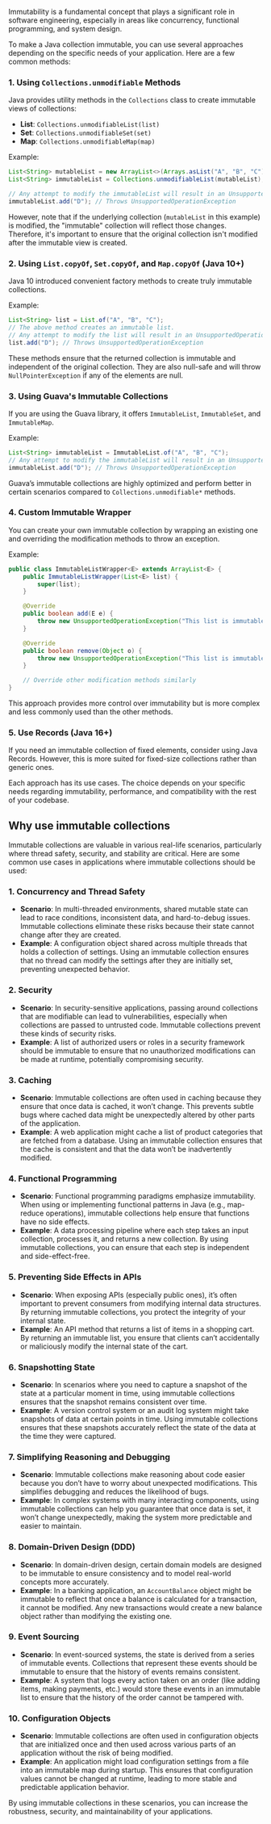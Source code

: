 
Immutability is a fundamental concept that plays a significant role in software engineering, especially in areas like concurrency, functional programming, and system design. 

To make a Java collection immutable, you can use several approaches depending on the specific needs of your application. Here are a few common methods:

### 1. Using `Collections.unmodifiable` Methods
Java provides utility methods in the `Collections` class to create immutable views of collections:

- **List**: `Collections.unmodifiableList(list)`
- **Set**: `Collections.unmodifiableSet(set)`
- **Map**: `Collections.unmodifiableMap(map)`

Example:
```java
List<String> mutableList = new ArrayList<>(Arrays.asList("A", "B", "C"));
List<String> immutableList = Collections.unmodifiableList(mutableList);

// Any attempt to modify the immutableList will result in an UnsupportedOperationException
immutableList.add("D"); // Throws UnsupportedOperationException
```
However, note that if the underlying collection (`mutableList` in this example) is modified, the "immutable" collection will reflect those changes. Therefore, it's important to ensure that the original collection isn't modified after the immutable view is created.

### 2. Using `List.copyOf`, `Set.copyOf`, and `Map.copyOf` (Java 10+)
Java 10 introduced convenient factory methods to create truly immutable collections.

Example:
```java
List<String> list = List.of("A", "B", "C");
// The above method creates an immutable list.
// Any attempt to modify the list will result in an UnsupportedOperationException
list.add("D"); // Throws UnsupportedOperationException
```
These methods ensure that the returned collection is immutable and independent of the original collection. They are also null-safe and will throw `NullPointerException` if any of the elements are null.

### 3. Using Guava's Immutable Collections
If you are using the Guava library, it offers `ImmutableList`, `ImmutableSet`, and `ImmutableMap`.

Example:
```java
List<String> immutableList = ImmutableList.of("A", "B", "C");
// Any attempt to modify the immutableList will result in an UnsupportedOperationException
immutableList.add("D"); // Throws UnsupportedOperationException
```
Guava’s immutable collections are highly optimized and perform better in certain scenarios compared to `Collections.unmodifiable*` methods.

### 4. Custom Immutable Wrapper
You can create your own immutable collection by wrapping an existing one and overriding the modification methods to throw an exception.

Example:
```java
public class ImmutableListWrapper<E> extends ArrayList<E> {
    public ImmutableListWrapper(List<E> list) {
        super(list);
    }

    @Override
    public boolean add(E e) {
        throw new UnsupportedOperationException("This list is immutable");
    }

    @Override
    public boolean remove(Object o) {
        throw new UnsupportedOperationException("This list is immutable");
    }

    // Override other modification methods similarly
}
```
This approach provides more control over immutability but is more complex and less commonly used than the other methods.

### 5. Use Records (Java 16+)
If you need an immutable collection of fixed elements, consider using Java Records. However, this is more suited for fixed-size collections rather than generic ones.

Each approach has its use cases. The choice depends on your specific needs regarding immutability, performance, and compatibility with the rest of your codebase.

## Why use immutable collections 
Immutable collections are valuable in various real-life scenarios, particularly where thread safety, security, and stability are critical. Here are some common use cases in applications where immutable collections should be used:

### 1. **Concurrency and Thread Safety**
   - **Scenario**: In multi-threaded environments, shared mutable state can lead to race conditions, inconsistent data, and hard-to-debug issues. Immutable collections eliminate these risks because their state cannot change after they are created.
   - **Example**: A configuration object shared across multiple threads that holds a collection of settings. Using an immutable collection ensures that no thread can modify the settings after they are initially set, preventing unexpected behavior.

### 2. **Security**
   - **Scenario**: In security-sensitive applications, passing around collections that are modifiable can lead to vulnerabilities, especially when collections are passed to untrusted code. Immutable collections prevent these kinds of security risks.
   - **Example**: A list of authorized users or roles in a security framework should be immutable to ensure that no unauthorized modifications can be made at runtime, potentially compromising security.

### 3. **Caching**
   - **Scenario**: Immutable collections are often used in caching because they ensure that once data is cached, it won’t change. This prevents subtle bugs where cached data might be unexpectedly altered by other parts of the application.
   - **Example**: A web application might cache a list of product categories that are fetched from a database. Using an immutable collection ensures that the cache is consistent and that the data won’t be inadvertently modified.

### 4. **Functional Programming**
   - **Scenario**: Functional programming paradigms emphasize immutability. When using or implementing functional patterns in Java (e.g., map-reduce operations), immutable collections help ensure that functions have no side effects.
   - **Example**: A data processing pipeline where each step takes an input collection, processes it, and returns a new collection. By using immutable collections, you can ensure that each step is independent and side-effect-free.

### 5. **Preventing Side Effects in APIs**
   - **Scenario**: When exposing APIs (especially public ones), it’s often important to prevent consumers from modifying internal data structures. By returning immutable collections, you protect the integrity of your internal state.
   - **Example**: An API method that returns a list of items in a shopping cart. By returning an immutable list, you ensure that clients can’t accidentally or maliciously modify the internal state of the cart.

### 6. **Snapshotting State**
   - **Scenario**: In scenarios where you need to capture a snapshot of the state at a particular moment in time, using immutable collections ensures that the snapshot remains consistent over time.
   - **Example**: A version control system or an audit log system might take snapshots of data at certain points in time. Using immutable collections ensures that these snapshots accurately reflect the state of the data at the time they were captured.

### 7. **Simplifying Reasoning and Debugging**
   - **Scenario**: Immutable collections make reasoning about code easier because you don’t have to worry about unexpected modifications. This simplifies debugging and reduces the likelihood of bugs.
   - **Example**: In complex systems with many interacting components, using immutable collections can help you guarantee that once data is set, it won’t change unexpectedly, making the system more predictable and easier to maintain.

### 8. **Domain-Driven Design (DDD)**
   - **Scenario**: In domain-driven design, certain domain models are designed to be immutable to ensure consistency and to model real-world concepts more accurately.
   - **Example**: In a banking application, an `AccountBalance` object might be immutable to reflect that once a balance is calculated for a transaction, it cannot be modified. Any new transactions would create a new balance object rather than modifying the existing one.

### 9. **Event Sourcing**
   - **Scenario**: In event-sourced systems, the state is derived from a series of immutable events. Collections that represent these events should be immutable to ensure that the history of events remains consistent.
   - **Example**: A system that logs every action taken on an order (like adding items, making payments, etc.) would store these events in an immutable list to ensure that the history of the order cannot be tampered with.

### 10. **Configuration Objects**
   - **Scenario**: Immutable collections are often used in configuration objects that are initialized once and then used across various parts of an application without the risk of being modified.
   - **Example**: An application might load configuration settings from a file into an immutable map during startup. This ensures that configuration values cannot be changed at runtime, leading to more stable and predictable application behavior.

By using immutable collections in these scenarios, you can increase the robustness, security, and maintainability of your applications.
